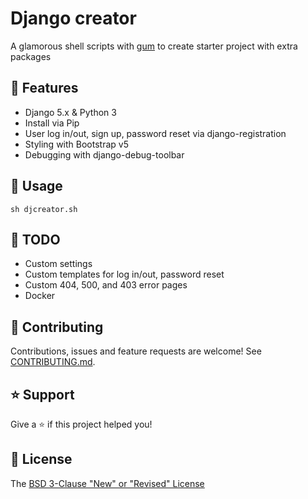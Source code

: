 # Django creator

A glamorous shell scripts with [gum](https://github.com/charmbracelet/gum) to create starter project with extra packages

## 🚀 Features

- Django 5.x & Python 3
- Install via Pip
- User log in/out, sign up, password reset via django-registration
- Styling with Bootstrap v5
- Debugging with django-debug-toolbar

## 📖 Usage

```shell
sh djcreator.sh
```

## :seedling: TODO

- Custom settings
- Custom templates for log in/out, password reset
- Custom 404, 500, and 403 error pages
- Docker

## 🤝 Contributing

Contributions, issues and feature requests are welcome! See [CONTRIBUTING.md](CONTRIBUTING.md).

## ⭐️ Support

Give a ⭐️ if this project helped you!

## 📝 License

The [BSD 3-Clause "New" or "Revised" License](LICENSE)
